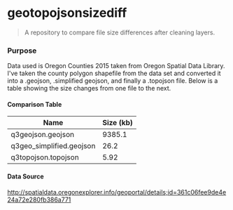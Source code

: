 # geotopojsonsizediff
>A repository to compare file size differences after cleaning layers.

<h3>Purpose</h3>

Data used is Oregon Counties 2015 taken from Oregon Spatial Data Library. I've taken the county polygon shapefile from the data set and converted it into a .geojson, .simplified geojson, and finally a .topojson file. Below is a table showing the size changes from one file to the next.

<H4>Comparison Table</h4>

  | Name                     | Size (kb)                  |
  | ----------------------   | -------------------------  |
  | q3geojson.geojson        | 9385.1                     |
  | q3geo_simplified.geojson | 26.2                       |
  | q3topojson.topojson      | 5.92                       |


<h4>Data Source</h4>

http://spatialdata.oregonexplorer.info/geoportal/details;id=361c06fee9de4e24a72e280fb386a771

